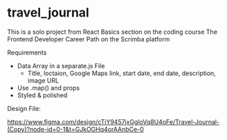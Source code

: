 # travel_journal

This is a solo project from React Basics section on the coding course The Frontend Developer Career Path on the Scrimba platform

Requirements

- Data Array in a separate.js File
  - Title, loctaion, Google Maps link, start date, end date, description, image URL
- Use .map() and props
- Styled & polished

Design File:

https://www.figma.com/design/cTiY9457jxGgloVq8U4oFe/Travel-Journal-(Copy)?node-id=0-1&t=GJkOGHq4orAAnbCe-0
